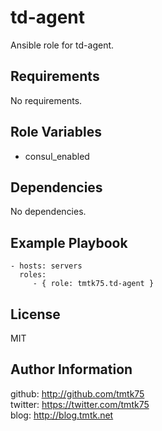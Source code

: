 td-agent
=============
Ansible role for td-agent.

Requirements
------------
No requirements.

Role Variables
--------------
- consul\_enabled

Dependencies
------------
No dependencies.

Example Playbook
----------------

    - hosts: servers
      roles:
         - { role: tmtk75.td-agent }

License
-------
MIT

Author Information
------------------
github: http://github.com/tmtk75  
twitter: https://twitter.com/tmtk75  
blog: http://blog.tmtk.net

